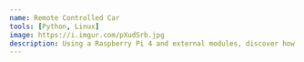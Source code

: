 ```yaml
---
name: Remote Controlled Car 
tools: [Python, Linux]
image: https://i.imgur.com/pXudSrb.jpg
description: Using a Raspberry Pi 4 and external modules, discover how I built a fully functional RC-CAR!
---
```

